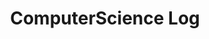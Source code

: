 ---
layout: list
title: ComputerScience Log
description: "운영체제, 데이터베이스, 네트워크 등 컴퓨터 과학의 핵심 개념과 이론을 설명합니다."
slug: computer-science
categories: [knowledge, computer-science]
---